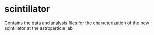 # scintillator
Contains the data and analysis files for the characterization of the new scintillator at the astroparticle lab
